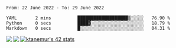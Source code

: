 <!--START_SECTION:waka-->

```text
From: 22 June 2022 - To: 29 June 2022

YAML       2 mins          ███████████████████▒░░░░░   76.90 %
Python     0 secs          ████▓░░░░░░░░░░░░░░░░░░░░   18.79 %
Markdown   0 secs          █░░░░░░░░░░░░░░░░░░░░░░░░   04.31 %
```

<!--END_SECTION:waka-->
<a href="https://github.com/anuraghazra/github-readme-stats">
  <img align="left" src="https://github-readme-stats.vercel.app/api?username=Tanesan&count_private=true&show_icons=true" />
<img align="left" src="https://github-readme-stats.vercel.app/api/top-langs/?username=Tanesan" />
</a>

[![ktanemur's 42 stats](https://badge42.vercel.app/api/v2/cl1wslf6s002109l771rng2w8/stats?cursusId=21&coalitionId=62)](https://github.com/JaeSeoKim/badge42)
